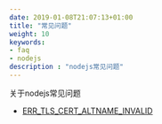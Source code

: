 ```yaml
---
date: 2019-01-08T21:07:13+01:00
title: "常见问题"
weight: 10
keywords:
- faq
- nodejs
description : "nodejs常见问题"
---
```


关于nodejs常见问题

- [ERR_TLS_CERT_ALTNAME_INVALID](./faq/ERR_TLS_CERT_ALTNAME_INVALID.html)